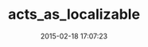 ---
layout: post
title:  "acts_as_localizable"
repo:   "davydotcom/acts_as_localizable"
date:   2015-02-18 17:07:23
gemurl: http://github.com/davydotcom/acts_as_localizable
---